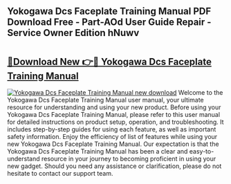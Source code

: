 ## Yokogawa Dcs Faceplate Training Manual PDF Download Free - Part-AOd User Guide Repair - Service Owner Edition hNuwv

# <h2><a href="http://bc54399.oget.top/?id=Yokogawa+Dcs+Faceplate+Training+Manual">🔗Download New 👉🔴 Yokogawa Dcs Faceplate Training Manual</a></h2>

[![Yokogawa Dcs Faceplate Training Manual new download](https://i.imgur.com/5g1atiW.png)](http://bc54399.oget.top/?id=Yokogawa+Dcs+Faceplate+Training+Manual)
Welcome to the Yokogawa Dcs Faceplate Training Manual user manual, your ultimate resource for understanding and using your new product. Before using your Yokogawa Dcs Faceplate Training Manual, please refer to this user manual for detailed instructions on product setup, operation, and troubleshooting. It includes step-by-step guides for using each feature, as well as important safety information. Enjoy the efficiency of list of features while using your new Yokogawa Dcs Faceplate Training Manual. Our expectation is that the Yokogawa Dcs Faceplate Training Manual has been a clear and easy-to-understand resource in your journey to becoming proficient in using your new gadget. Should you need any assistance or clarification, please do not hesitate to contact our support team.
